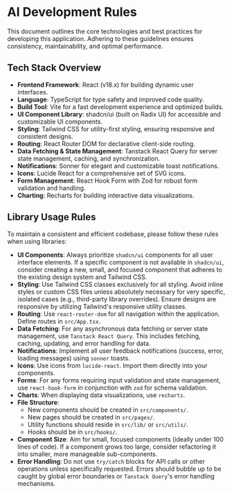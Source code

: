 # AI Development Rules

This document outlines the core technologies and best practices for developing this application. Adhering to these guidelines ensures consistency, maintainability, and optimal performance.

## Tech Stack Overview

*   **Frontend Framework**: React (v18.x) for building dynamic user interfaces.
*   **Language**: TypeScript for type safety and improved code quality.
*   **Build Tool**: Vite for a fast development experience and optimized builds.
*   **UI Component Library**: shadcn/ui (built on Radix UI) for accessible and customizable UI components.
*   **Styling**: Tailwind CSS for utility-first styling, ensuring responsive and consistent designs.
*   **Routing**: React Router DOM for declarative client-side routing.
*   **Data Fetching & State Management**: Tanstack React Query for server state management, caching, and synchronization.
*   **Notifications**: Sonner for elegant and customizable toast notifications.
*   **Icons**: Lucide React for a comprehensive set of SVG icons.
*   **Form Management**: React Hook Form with Zod for robust form validation and handling.
*   **Charting**: Recharts for building interactive data visualizations.

## Library Usage Rules

To maintain a consistent and efficient codebase, please follow these rules when using libraries:

*   **UI Components**: Always prioritize `shadcn/ui` components for all user interface elements. If a specific component is not available in `shadcn/ui`, consider creating a new, small, and focused component that adheres to the existing design system and Tailwind CSS.
*   **Styling**: Use Tailwind CSS classes exclusively for all styling. Avoid inline styles or custom CSS files unless absolutely necessary for very specific, isolated cases (e.g., third-party library overrides). Ensure designs are responsive by utilizing Tailwind's responsive utility classes.
*   **Routing**: Use `react-router-dom` for all navigation within the application. Define routes in `src/App.tsx`.
*   **Data Fetching**: For any asynchronous data fetching or server state management, use `Tanstack React Query`. This includes fetching, caching, updating, and error handling for data.
*   **Notifications**: Implement all user feedback notifications (success, error, loading messages) using `sonner` toasts.
*   **Icons**: Use icons from `lucide-react`. Import them directly into your components.
*   **Forms**: For any forms requiring input validation and state management, use `react-hook-form` in conjunction with `zod` for schema validation.
*   **Charts**: When displaying data visualizations, use `recharts`.
*   **File Structure**:
    *   New components should be created in `src/components/`.
    *   New pages should be created in `src/pages/`.
    *   Utility functions should reside in `src/lib/` or `src/utils/`.
    *   Hooks should be in `src/hooks/`.
*   **Component Size**: Aim for small, focused components (ideally under 100 lines of code). If a component grows too large, consider refactoring it into smaller, more manageable sub-components.
*   **Error Handling**: Do not use `try/catch` blocks for API calls or other operations unless specifically requested. Errors should bubble up to be caught by global error boundaries or `Tanstack Query`'s error handling mechanisms.